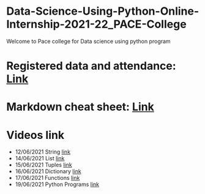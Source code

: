 # Data-Science-Using-Python-Online-Internship-2021-22_PACE-College
Welcome to Pace college for Data science using python program


# Registered data and attendance: [Link](https://docs.google.com/spreadsheets/d/13MbDecOIT_6_Y13Zyu7wvC9zTx5KuaoPZoF3rzhn3Iw/edit?usp=sharing)

# Markdown cheat sheet: [Link](https://www.markdownguide.org/cheat-sheet/)

# Videos link
* 12/06/2021 String [link](https://transcripts.gotomeeting.com/#/s/9d9afa94aed37a757a31d0d27d33ad6aa39d46f2864188df9576f95f64d74477)
* 14/06/2021 List [link](https://transcripts.gotomeeting.com/#/s/7e1a2e8cf8148faf62884d6d7109349cc06038c8417d2426bba1a6c8ceced8f9)
* 15/06/2021 Tuples [link](https://transcripts.gotomeeting.com/#/s/c7cffb0e74ee808a1a864d13db6ef940253027bba266b459f7bfd7a6cf8f0503)
* 16/06/2021 Dictionary [link](https://transcripts.gotomeeting.com/#/s/ab127f99fb1ca19028a3a80e8e363e7a045ca20ec2a7ba3cfd7fd1281c0e3772)
* 17/06/2021 Functions [link](https://transcripts.gotomeeting.com/#/s/62c79579a2c30a29f9f4a7d483d27d32ae21a8bf1b5815b8b96d603a0450d49c)
* 19/06/2021 Python Programs [link](https://transcripts.gotomeeting.com/#/s/3baed29bd30bece61716439bf8f1aae1deea57a11377140bafe7640a80f7efdf)

